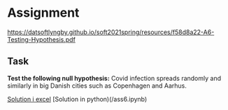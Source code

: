 # Assignment

https://datsoftlyngby.github.io/soft2021spring/resources/f58d8a22-A6-Testing-Hypothesis.pdf

## Task

**Test the following null hypothesis:** Covid infection spreads randomly and similarly in big
Danish cities such as Copenhagen and Aarhus.


[Solution i excel](https://github.com/PBASOFT/Data-Science/blob/main/Mini%20Project:%20Testing%20Hypothesis/Data/municipality_cases_2021.xlsx)
[Solution in python)(/ass6.ipynb)


